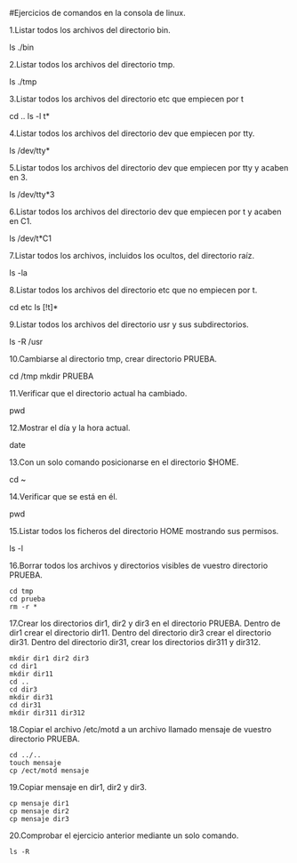 
#Ejercicios de comandos en la consola de linux.

  1.Listar todos los archivos del directorio bin.
  
  ls ./bin
     
  2.Listar todos los archivos del directorio tmp.
  
  ls ./tmp
    
  3.Listar todos los archivos del directorio etc que empiecen por t 
  
  cd ..
    ls -l t*
    
  4.Listar todos los archivos del directorio dev que empiecen por tty.
  
  ls /dev/tty*
    
  5.Listar todos los archivos del directorio dev que empiecen por tty y acaben en 3.
  
  ls /dev/tty*3
    
    
  6.Listar todos los archivos del directorio dev que empiecen por t y acaben en C1.
  
  ls /dev/t*C1
    

  7.Listar todos los archivos, incluidos los ocultos, del directorio raíz.
  
  ls -la
    
    
  8.Listar todos los archivos del directorio etc que no empiecen por t.
  
  cd etc
    ls [!t]*
    
  9.Listar todos los archivos del directorio usr y sus subdirectorios.
  
  ls -R /usr
    

  10.Cambiarse al directorio tmp, crear directorio PRUEBA.
  
  cd /tmp
  mkdir PRUEBA
    

  11.Verificar que el directorio actual ha cambiado.
  
  pwd 
    

  12.Mostrar el día y la hora actual.
  
  date 
    

  13.Con un solo comando posicionarse en el directorio $HOME.
  
   cd ~
    
 
  14.Verificar que se está en él.
  
  pwd
    

  15.Listar todos los ficheros del directorio HOME mostrando sus permisos.
  
  ls -l 
    

  16.Borrar todos los archivos y directorios visibles de vuestro directorio PRUEBA.

    cd tmp
    cd prueba
    rm -r *

  17.Crear los directorios dir1, dir2 y dir3 en el directorio PRUEBA. Dentro de dir1 crear el directorio dir11. Dentro del directorio 
  dir3 crear el directorio dir31. Dentro del directorio dir31, crear los directorios dir311 y dir312.
    
    mkdir dir1 dir2 dir3
    cd dir1
    mkdir dir11
    cd ..
    cd dir3
    mkdir dir31
    cd dir31
    mkdir dir311 dir312
    
  18.Copiar el archivo /etc/motd a un archivo llamado mensaje de vuestro directorio PRUEBA.
    
    cd ../..
    touch mensaje
    cp /ect/motd mensaje

  19.Copiar mensaje en dir1, dir2 y dir3.
    
    cp mensaje dir1
    cp mensaje dir2
    cp mensaje dir3
    
  20.Comprobar el ejercicio anterior mediante un solo comando.
    
    ls -R
    